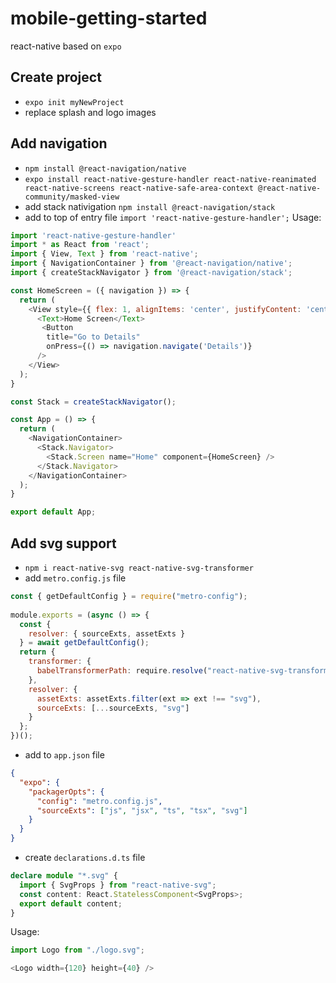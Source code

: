 # mobile-getting-started
react-native based on `expo`


## Create project
- `expo init myNewProject`
- replace splash and logo images

## Add navigation
- `npm install @react-navigation/native`
- `expo install react-native-gesture-handler react-native-reanimated react-native-screens react-native-safe-area-context @react-native-community/masked-view`
- add stack nativigation `npm install @react-navigation/stack`
- add to top of entry file `import 'react-native-gesture-handler';`
Usage:
```js
import 'react-native-gesture-handler'
import * as React from 'react';
import { View, Text } from 'react-native';
import { NavigationContainer } from '@react-navigation/native';
import { createStackNavigator } from '@react-navigation/stack';

const HomeScreen = ({ navigation }) => {
  return (
    <View style={{ flex: 1, alignItems: 'center', justifyContent: 'center' }}>
      <Text>Home Screen</Text>
       <Button
        title="Go to Details"
        onPress={() => navigation.navigate('Details')}
      />
    </View>
  );
}

const Stack = createStackNavigator();

const App = () => {
  return (
    <NavigationContainer>
      <Stack.Navigator>
        <Stack.Screen name="Home" component={HomeScreen} />
      </Stack.Navigator>
    </NavigationContainer>
  );
}

export default App;
```
## Add svg support
- ```npm i react-native-svg react-native-svg-transformer```
- add `metro.config.js` file
```js
const { getDefaultConfig } = require("metro-config");
 
module.exports = (async () => {
  const {
    resolver: { sourceExts, assetExts } 
  } = await getDefaultConfig();
  return {
    transformer: {
      babelTransformerPath: require.resolve("react-native-svg-transformer")
    },
    resolver: {
      assetExts: assetExts.filter(ext => ext !== "svg"),
      sourceExts: [...sourceExts, "svg"]
    }
  };
})();
```
- add to `app.json` file
```json
{
  "expo": {
    "packagerOpts": {
      "config": "metro.config.js",
      "sourceExts": ["js", "jsx", "ts", "tsx", "svg"]
    }
  }
}
```
- create `declarations.d.ts` file
```ts
declare module "*.svg" {
  import { SvgProps } from "react-native-svg";
  const content: React.StatelessComponent<SvgProps>;
  export default content;
}
```

Usage:
```js
import Logo from "./logo.svg";

<Logo width={120} height={40} />

```
